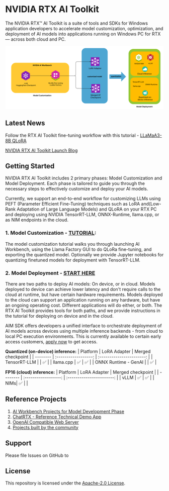 # NVIDIA RTX AI Toolkit



The NVIDIA RTX™ AI Toolkit is a suite of tools and SDKs for Windows application developers to accelerate model customization, optimization, and deployment of AI models into applications running on Windows PC for RTX — across both cloud and PC.

<img src="media/rtx-ai.png" width="800">


## Latest News
Follow the RTX AI Toolkit fine-tuning workflow with this tutorial - [LLaMaA3-8B QLoRA](tutorial-llama3-finetune.md)

[NVIDIA RTX AI Toolkit Launch Blog](NeedLink)

## Getting Started
NVIDIA RTX AI Toolkit includes 2 primary phases: Model Customization and Model Deployment. Each phase is tailored to guide you through the necessary steps to effectively customize and deploy your AI models.

Currently, we support an end-to-end workflow for customizing LLMs using PEFT (Parameter Efficient Fine-Tuning) techniques such as LoRA and(Low-Rank Adaptation of Large Language Models) and QLoRA on your RTX PC and deploying using NVIDIA TensorRT-LLM, ONNX-Runtime, llama.cpp, or as NIM endpoints in the cloud.

### 1. Model Customization  - [TUTORIAL](tutorial-llama3-finetune.md): 
The model customization tutorial walks you through launching AI Workbench, using the Llama Factory GUI to do QLoRa fine-tuning, and exporting the quantized model. Optionally we provide Jupyter notebooks for quantizing finetuned models for deployment with TensorRT-LLM.

### 2. Model Deployment - [START HERE](llm-deployment/README.md)
There are two paths to deploy AI models: On device, or in cloud. Models deployed to device can achieve lower latency and don't require calls to the cloud at runtime, but have certain hardware requirements. Models deployed to the cloud can support an application running on any hardware, but have an ongoing operating cost. Different applications will do either, or both. The RTX AI Toolkit provides tools for both paths, and we provide instructions in the tutorial for deploying on device and in the cloud.

AIM SDK offers developers a unified interface to orchestrate deployment of AI models across devices using multiple inference backends -  from cloud to local PC execution environments. This is currently available to certain early access customers, [apply now](NeedLink) to get access.

**Quantized (on-device) inference:**
| Platform | LoRA Adapter | Merged checkpoint |
| -------- | :------------------: | :-----------------------: |
| TensorRT-LLM | |  ✅ |
| llama.cpp |    ✅ |   ✅ |
| ONNX Runtime - GenAI |     |   ✅ |


**FP16 (cloud) inference:**
| Platform | LoRA Adapter | Merged checkpoint |
| -------- | :------------------: | :-----------------------: |
| vLLM |    ✅ |   ✅ |
| NIMs| ✅    |    |

## Reference Projects
1. [AI Workbench Projects for Model Development Phase](NeedLink)
2. [ChatRTX - Reference Technical Demo App](NeedLink)
3. [OpenAI Compatible Web Server](https://github.com/NVIDIA/trt-llm-as-openai-windows)
4. [Projects built by the community](https://www.nvidia.com/en-us/ai-data-science/generative-ai/rtx-developer-contest/winners/)

## Support
Please file Issues on GitHub to 

## License
This repository is licensed under the [Apache-2.0 License](LICENSE).

